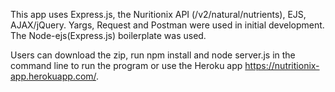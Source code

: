 This app uses Express.js, the Nuritionix API (/v2/natural/nutrients), EJS, AJAX/jQuery. Yargs, Request and Postman were used in initial development. The Node-ejs(Express.js) boilerplate was used. 

Users can download the zip, run npm install and node server.js in the command line to run the program or use the Heroku app https://nutritionix-app.herokuapp.com/.


